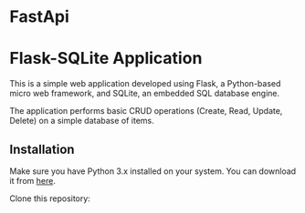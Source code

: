 # FastApi
# Flask-SQLite Application

This is a simple web application developed using Flask, a Python-based micro web framework, and SQLite, an embedded SQL database engine. 

The application performs basic CRUD operations (Create, Read, Update, Delete) on a simple database of items.

## Installation

Make sure you have Python 3.x installed on your system. You can download it from [here](https://www.python.org/downloads/).

Clone this repository:

